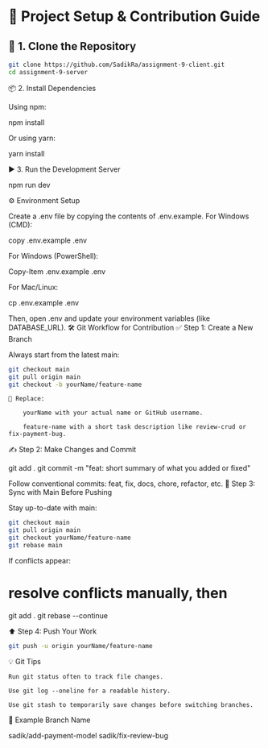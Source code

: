 # 🚀 Project Setup & Contribution Guide

## 🧱 1. Clone the Repository

```bash
git clone https://github.com/SadikRa/assignment-9-client.git
cd assignment-9-server
```

📦 2. Install Dependencies

Using npm:

npm install

Or using yarn:

yarn install

▶️ 3. Run the Development Server

npm run dev

⚙️ Environment Setup

Create a .env file by copying the contents of .env.example.
For Windows (CMD):

copy .env.example .env

For Windows (PowerShell):

Copy-Item .env.example .env

For Mac/Linux:

cp .env.example .env

Then, open .env and update your environment variables (like DATABASE_URL).
🛠️ Git Workflow for Contribution
✅ Step 1: Create a New Branch

Always start from the latest main:

```bash
git checkout main
git pull origin main
git checkout -b yourName/feature-name
```

    🔁 Replace:

        yourName with your actual name or GitHub username.

        feature-name with a short task description like review-crud or fix-payment-bug.

✍️ Step 2: Make Changes and Commit

git add .
git commit -m "feat: short summary of what you added or fixed"

Follow conventional commits:
feat, fix, docs, chore, refactor, etc.
🔄 Step 3: Sync with Main Before Pushing

Stay up-to-date with main:

```bash
git checkout main
git pull origin main
git checkout yourName/feature-name
git rebase main
```

If conflicts appear:

# resolve conflicts manually, then

git add .
git rebase --continue

⬆️ Step 4: Push Your Work

```bash
git push -u origin yourName/feature-name
```

💡 Git Tips

    Run git status often to track file changes.

    Use git log --oneline for a readable history.

    Use git stash to temporarily save changes before switching branches.

📄 Example Branch Name

sadik/add-payment-model
sadik/fix-review-bug
